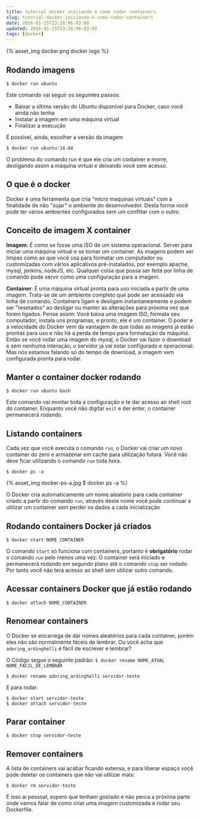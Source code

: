 ```yaml
---
title: tutorial docker iniciando e como rodar containers
slug: tutorial-docker-iniciando-e-como-rodar-containers
date: 2016-01-25T23:28:06-03:00
updated: 2016-01-25T23:28:06-03:00
tags: [docker]
---
```


{% asset_img docker.png docker logo %}

## Rodando imagens

```shell
$ docker run ubuntu
```

Este comando vai seguir os seguintes passos:

- Baixar a última versão do Ubuntu disponível para Docker, caso você ainda não tenha
- Instalar a imagem em uma máquina virtual
- Finalizar a execução

É possível, ainda, escolher a versão da imagem

```shell
$ docker run ubuntu:14.04
```

O problema do comando run é que ele cria um container e morre, desligando assim a máquina virtual e deixando você sem acesso.

<!-- more -->

## O que é o docker

Docker é uma ferramenta que cria "micro maquinas virtuais" com a finalidade de não "sujar" o ambiente do desenvolvedor.
Desta forma você pode ter vários ambientes configurados sem um conflitar com o outro.

## Conceito de imagem X container

**Imagem**: É como se fosse uma ISO de um sistema operacional. Server para iniciar uma máquina virtual e se tornar um container.
As imagens podem ser limpas como as que você usa para formatar um computador ou customizadas com vários aplicativos pré-instalados, por exemplo apache, mysql, jenkins, nodeJS, etc. Qualquer coisa que possa ser feita por linha de comando pode servir como uma configuração para a imagem.

**Container**: É uma máquina virtual pronta para uso iniciada a partir de uma imagem. Trata-se de um ambiente completo que pode ser acessado via linha de comando. Containers ligam e desligam instantaneamente e podem ser "resetados" ao desligar ou manter as alterações para próxima vez que forem ligados.
Pense assim: Você baixa uma imagem ISO, formata seu computador, instala uns programas, e pronto, ele é um container.
O poder e a velocidade do Docker vem da vantagem de que todas as imagens já estão prontas para uso e não há a perda de tempo para formatação da máquina.
Então se você rodar uma imagem do mysql, o Docker vai fazer o download e sem nenhuma interação, o servidor já vai estar configurado e operacional. Mas nós estamos falando só do tempo de download, a imagem vem configurada pronta para rodar.

## Manter o container docker rodando

```shell
$ docker run ubuntu bash
```

Este comando vai montar toda a configuração e te dar acesso ao shell root do container.
Enquanto você não digitar `exit` e der enter, o container permanecerá rodando.

## Listando containers

Cada vez que você executa o comando `run`, o Docker vai criar um novo container do zero e armazenar em cache para utilização futura. Você não deve ficar utilizando o comando `run` toda hora.

```shell
$ docker ps -a
```

{% asset_img docker-ps-a.jpg $ docker ps -a %}

O Docker cria automaticamente um nome aleatório para cada container criado a partir do comando `run`, através deste nome você pode continuar a utilizar um container sem perder os dados a cada inicialização

## Rodando containers Docker já criados

```shell
$ docker start NOME_CONTAINER
```

O comando `start` só funciona com containers, portanto é **obrigatório** rodar o comando `run` pelo menos uma vez.
O container será iniciado e permanecerá rodando em segundo plano até o comando `stop` ser rodado. Por tanto você não terá acesso ao shell sem utilizar outro comando.

## Acessar containers Docker que já estão rodando

```shell
$ docker attach NOME_CONTAINER
```

## Renomear containers

O Docker se encarrega de dar nomes aleatórios para cada container, porém eles não são normalmente fáceis de lembrar.
Ou você acha que ` adoring_ardinghelli` é fácil de escrever e lembrar?

O Código segue o seguinte padrão: `$ docker rename NOME_ATUAL NOME_FACIL_DE_LEMBRAR
`

```shell
$ docker rename adoring_ardinghelli servidor-teste
```

E para rodar:

```shell
$ docker start servidor-teste
$ docker attach servidor-teste
```

## Parar container

```shell
$ docker stop servidor-teste
```

## Remover containers

A lista de containers vai acabar ficando extensa, e para liberar espaço você pode deletar os containers que não vai utilizar mais:

```shell
$ docker rm servidor-teste
```

É isso aí pessoal, espero que tenham gostado e não perca a próxima parte onde vamos falar de como criar uma imagem customizada e rodar seu Dockerfile.
